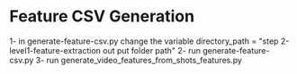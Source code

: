 # Feature CSV Generation

1- in generate-feature-csv.py change the variable 
 directory_path = "step 2-level1-feature-extraction out put folder path"
2- run generate-feature-csv.py
3- run generate_video_features_from_shots_features.py
